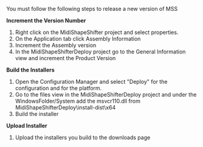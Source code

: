 You must follow the following steps to release a new version of MSS

**Increment the Version Number**
  1. Right click on the MidiShapeShifter project and select properties.
  1. On the Application tab click Assembly Information
  1. Increment the Assembly version
  1. In the MidiShapeShifterDeploy project go to the General Information view and increment the Product Version

**Build the Installers**
  1. Open the Configuration Manager and select "Deploy" for the configuration and for the platform.
  1. Go to the files view in the MidiShapeShifterDeploy project and under the WindowsFolder/System add the msvcr110.dll from MidiShapeShifterDeploy\install-dist\x64
  1. Build the installer

**Upload Installer**
  1. Upload the installers you build to the downloads page
